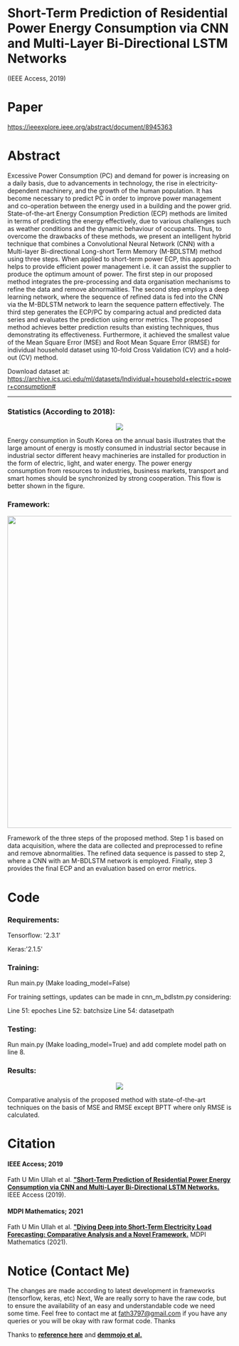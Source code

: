 # Short-Term Prediction of Residential Power Energy Consumption via CNN and Multi-Layer Bi-Directional LSTM Networks 
(IEEE Access, 2019)

# Paper

https://ieeexplore.ieee.org/abstract/document/8945363

# Abstract

Excessive Power Consumption (PC) and demand for power is increasing on a daily basis, due to advancements in technology, the rise in electricity-dependent machinery, and the growth of the human population. It has become necessary to predict PC in order to improve power management and co-operation between the energy used in a building and the power grid. State-of-the-art Energy Consumption Prediction (ECP) methods are limited in terms of predicting the energy effectively, due to various challenges such as weather conditions and the dynamic behaviour of occupants. Thus, to overcome the drawbacks of these methods, we present an intelligent hybrid technique that combines a Convolutional Neural Network (CNN) with a Multi-layer Bi-directional Long-short Term Memory (M-BDLSTM) method using three steps. When applied to short-term power ECP, this approach helps to provide efficient power management i.e. it can assist the supplier to produce the optimum amount of power. The first step in our proposed method integrates the pre-processing and data organisation mechanisms to refine the data and remove abnormalities. The second step employs a deep learning network, where the sequence of refined data is fed into the CNN via the M-BDLSTM network to learn the sequence pattern effectively. The third step generates the ECP/PC by comparing actual and predicted data series and evaluates the prediction using error metrics. The proposed method achieves better prediction results than existing techniques, thus demonstrating its effectiveness. Furthermore, it achieved the smallest value of the Mean Square Error (MSE) and Root Mean Square Error (RMSE) for individual household dataset using 10-fold Cross Validation (CV) and a hold-out (CV) method.

Download dataset at: https://archive.ics.uci.edu/ml/datasets/Individual+household+electric+power+consumption# 

***********************************************************************************************************************************************************************
### Statistics (According to 2018):
<p align="center">
  <img src= "https://user-images.githubusercontent.com/43944394/178435770-63abdb44-bcf3-487a-84e5-8bdb104d113d.gif">
</p>
Energy consumption in South Korea on the annual basis illustrates that the large amount of energy is mostly consumed in industrial sector because in industrial sector different heavy machineries are installed for production in the form of electric, light, and water energy. The power energy consumption from resources to industries, business markets, transport and smart homes should be synchronized by strong cooperation. This flow is better shown in the figure.


### Framework:
<p align="center">
  <img src= "https://user-images.githubusercontent.com/43944394/178433703-154f9d4a-b20b-4d1c-8f62-9bbbcd7fb611.png" width="840" height="700">
</p>
Framework of the three steps of the proposed method. Step 1 is based on data acquisition, where the data are collected and preprocessed to refine and remove abnormalities. The refined data sequence is passed to step 2, where a CNN with an M-BDLSTM network is employed. Finally, step 3 provides the final ECP and an evaluation based on error metrics.

# Code

### Requirements:
Tensorflow: '2.3.1'

Keras:'2.1.5'


### Training:

Run main.py (Make loading_model=False)

For training settings, updates can be made in cnn_m_bdlstm.py considering:

Line 51: epoches
Line 52: batchsize
Line 54: datasetpath 


### Testing:

Run main.py (Make loading_model=True) and add complete model path on line 8.

### Results:
<p align="center">
  <img src= "https://user-images.githubusercontent.com/43944394/178436918-31c52d51-da5b-46dd-882f-6190cb1f2ab4.gif">
</p>
Comparative analysis of the proposed method with state-of-the-art techniques on the basis of MSE and RMSE except BPTT where only RMSE is calculated.


# Citation

#### IEEE Access; 2019
Fath U Min Ullah et al. [**"Short-Term Prediction of Residential Power Energy Consumption via CNN and Multi-Layer Bi-Directional LSTM Networks.**](https://ieeexplore.ieee.org/abstract/document/8945363) 
IEEE Access (2019).

#### MDPI Mathematics; 2021
Fath U Min Ullah et al. [**"Diving Deep into Short-Term Electricity Load Forecasting: Comparative Analysis and a Novel Framework.**](https://www.mdpi.com/2227-7390/9/6/611) 
MDPI Mathematics (2021).


# Notice (Contact Me)

The changes are made according to latest development in frameworks (tensorflow, keras, etc)
Next, We are really sorry to have the raw code, but to ensure the availability of an easy and understandable code we need some time. Feel free to contact me at fath3797@gmail.com if you have any queries or you will be okay with raw format code. Thanks









Thanks to [**reference here**](https://keras.io/examples/timeseries/) and [**demmojo et al.**](https://github.com/demmojo) 
